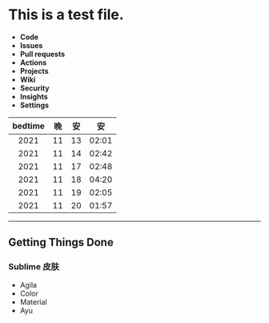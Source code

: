 # This is a test file.

- **Code**
- **Issues**
- **Pull requests**
- **Actions**
- **Projects**
- **Wiki**
- **Security**
- **Insights**
- **Settings**

|bedtime|晚|安|安|
|:-:|:-:|:-:|:-:|
|2021|11|13|02:01|
|2021|11|14|02:42|
|2021|11|17|02:48|
|2021|11|18|04:20|
|2021|11|19|02:05|
|2021|11|20|01:57|

---

## Getting Things Done

### Sublime 皮肤

- Agila
- Color
- Material
- Ayu
